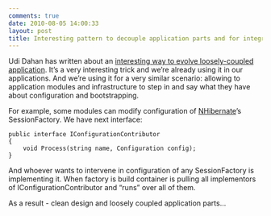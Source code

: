 ```yaml
---
comments: true
date: 2010-08-05 14:00:33
layout: post
title: Interesting pattern to decouple application parts and for integrating with other apps
---
```


Udi Dahan has written about an [interesting way to evolve loosely-coupled application](http://www.udidahan.com/2010/07/14/evolving-loosely-coupled-frameworks-and-apps/). It’s a very interesting trick and we’re already using it in our applications. And we’re using it for a very similar scenario: allowing to application modules and infrastructure to step in and say what they have about configuration and bootstrapping.

For example, some modules can modify configuration of [NHibernate](http://nhforge.org/)’s SessionFactory. We have next interface:

	public interface IConfigurationContributor     
	{      
		void Process(string name, Configuration config);      
	} 

And whoever wants to intervene in configuration of any SessionFactory is implementing it. When factory is build container is pulling all implementors of IConfigurationContributor and “runs” over all of them.

As a result - clean design and loosely coupled application parts...
